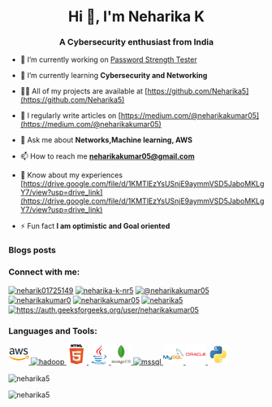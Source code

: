 
<h1 align="center">Hi 👋, I'm Neharika K</h1>
<h3 align="center">A Cybersecurity enthusiast from India</h3>

- 🔭 I’m currently working on [Password Strength Tester](https://github.com/Neharika5/Password-Strength-Tester)

- 🌱 I’m currently learning **Cybersecurity and Networking**

- 👨‍💻 All of my projects are available at [https://github.com/Neharika5](https://github.com/Neharika5)

- 📝 I regularly write articles on [https://medium.com/@neharikakumar05](https://medium.com/@neharikakumar05)

- 💬 Ask me about **Networks,Machine learning, AWS**

- 📫 How to reach me **neharikakumar05@gmail.com**

- 📄 Know about my experiences [https://drive.google.com/file/d/1KMTlEzYsUSnjE9aymmVSD5JaboMKLgY7/view?usp=drive_link](https://drive.google.com/file/d/1KMTlEzYsUSnjE9aymmVSD5JaboMKLgY7/view?usp=drive_link)

- ⚡ Fun fact **I am optimistic and Goal oriented**

### Blogs posts
<!-- BLOG-POST-LIST:START -->
<!-- BLOG-POST-LIST:END -->

<h3 align="left">Connect with me:</h3>
<p align="left">
<a href="https://twitter.com/neharik01725149" target="blank"><img align="center" src="https://raw.githubusercontent.com/rahuldkjain/github-profile-readme-generator/master/src/images/icons/Social/twitter.svg" alt="neharik01725149" height="30" width="40" /></a>
<a href="https://linkedin.com/in/neharika-k-nr5" target="blank"><img align="center" src="https://raw.githubusercontent.com/rahuldkjain/github-profile-readme-generator/master/src/images/icons/Social/linked-in-alt.svg" alt="neharika-k-nr5" height="30" width="40" /></a>
<a href="https://medium.com/@neharikakumar05" target="blank"><img align="center" src="https://raw.githubusercontent.com/rahuldkjain/github-profile-readme-generator/master/src/images/icons/Social/medium.svg" alt="@neharikakumar05" height="30" width="40" /></a>
<a href="https://www.codechef.com/users/neharikakumar0" target="blank"><img align="center" src="https://cdn.jsdelivr.net/npm/simple-icons@3.1.0/icons/codechef.svg" alt="neharikakumar0" height="30" width="40" /></a>
<a href="https://www.hackerrank.com/neharikakumar05" target="blank"><img align="center" src="https://raw.githubusercontent.com/rahuldkjain/github-profile-readme-generator/master/src/images/icons/Social/hackerrank.svg" alt="neharikakumar05" height="30" width="40" /></a>
<a href="https://www.leetcode.com/neharika5" target="blank"><img align="center" src="https://raw.githubusercontent.com/rahuldkjain/github-profile-readme-generator/master/src/images/icons/Social/leet-code.svg" alt="neharika5" height="30" width="40" /></a>
<a href="https://auth.geeksforgeeks.org/user/https://auth.geeksforgeeks.org/user/neharikakumar05" target="blank"><img align="center" src="https://raw.githubusercontent.com/rahuldkjain/github-profile-readme-generator/master/src/images/icons/Social/geeks-for-geeks.svg" alt="https://auth.geeksforgeeks.org/user/neharikakumar05" height="30" width="40" /></a>
</p>

<h3 align="left">Languages and Tools:</h3>
<p align="left"> <a href="https://aws.amazon.com" target="_blank" rel="noreferrer"> <img src="https://raw.githubusercontent.com/devicons/devicon/master/icons/amazonwebservices/amazonwebservices-original-wordmark.svg" alt="aws" width="40" height="40"/> </a> <a href="https://hadoop.apache.org/" target="_blank" rel="noreferrer"> <img src="https://www.vectorlogo.zone/logos/apache_hadoop/apache_hadoop-icon.svg" alt="hadoop" width="40" height="40"/> </a> <a href="https://www.w3.org/html/" target="_blank" rel="noreferrer"> <img src="https://raw.githubusercontent.com/devicons/devicon/master/icons/html5/html5-original-wordmark.svg" alt="html5" width="40" height="40"/> </a> <a href="https://www.java.com" target="_blank" rel="noreferrer"> <img src="https://raw.githubusercontent.com/devicons/devicon/master/icons/java/java-original.svg" alt="java" width="40" height="40"/> </a> <a href="https://www.mongodb.com/" target="_blank" rel="noreferrer"> <img src="https://raw.githubusercontent.com/devicons/devicon/master/icons/mongodb/mongodb-original-wordmark.svg" alt="mongodb" width="40" height="40"/> </a> <a href="https://www.microsoft.com/en-us/sql-server" target="_blank" rel="noreferrer"> <img src="https://www.svgrepo.com/show/303229/microsoft-sql-server-logo.svg" alt="mssql" width="40" height="40"/> </a> <a href="https://www.mysql.com/" target="_blank" rel="noreferrer"> <img src="https://raw.githubusercontent.com/devicons/devicon/master/icons/mysql/mysql-original-wordmark.svg" alt="mysql" width="40" height="40"/> </a> <a href="https://www.oracle.com/" target="_blank" rel="noreferrer"> <img src="https://raw.githubusercontent.com/devicons/devicon/master/icons/oracle/oracle-original.svg" alt="oracle" width="40" height="40"/> </a> <a href="https://www.python.org" target="_blank" rel="noreferrer"> <img src="https://raw.githubusercontent.com/devicons/devicon/master/icons/python/python-original.svg" alt="python" width="40" height="40"/> </a> </p>

<p><img align="center" src="https://github-readme-stats.vercel.app/api/top-langs?username=neharika5&show_icons=true&locale=en&layout=compact" alt="neharika5" /></p>

<p><img align="center" src="https://github-readme-streak-stats.herokuapp.com/?user=neharika5&" alt="neharika5" /></p>
